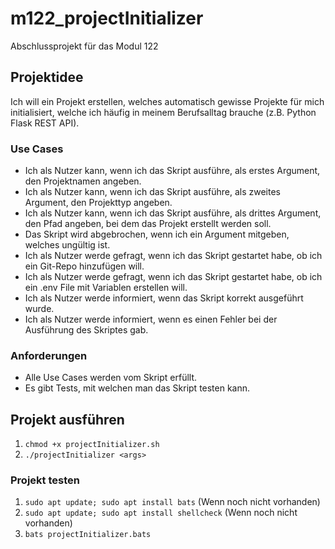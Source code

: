 # m122_projectInitializer
Abschlussprojekt für das Modul 122

## Projektidee
Ich will ein Projekt erstellen, welches automatisch gewisse Projekte für mich initialisiert, welche ich häufig in meinem Berufsalltag brauche (z.B. Python Flask REST API).

### Use Cases
- Ich als Nutzer kann, wenn ich das Skript ausführe, als erstes Argument, den Projektnamen angeben.
- Ich als Nutzer kann, wenn ich das Skript ausführe, als zweites Argument, den Projekttyp angeben.
- Ich als Nutzer kann, wenn ich das Skript ausführe, als drittes Argument, den Pfad angeben, bei dem das Projekt erstellt werden soll.
- Das Skript wird abgebrochen, wenn ich ein Argument mitgeben, welches ungültig ist.
- Ich als Nutzer werde gefragt, wenn ich das Skript gestartet habe, ob ich ein Git-Repo hinzufügen will.
- Ich als Nutzer werde gefragt, wenn ich das Skript gestartet habe, ob ich ein .env File mit Variablen erstellen will.
- Ich als Nutzer werde informiert, wenn das Skript korrekt ausgeführt wurde.
- Ich als Nutzer werde informiert, wenn es einen Fehler bei der Ausführung des Skriptes gab.

### Anforderungen
- Alle Use Cases werden vom Skript erfüllt.
- Es gibt Tests, mit welchen man das Skript testen kann.

## Projekt ausführen
1. `chmod +x projectInitializer.sh`
2. `./projectInitializer <args>`

### Projekt testen
1. `sudo apt update; sudo apt install bats` (Wenn noch nicht vorhanden)
2. `sudo apt update; sudo apt install shellcheck` (Wenn noch nicht vorhanden)
3. `bats projectInitializer.bats`